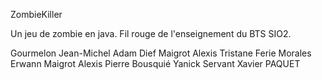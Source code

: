 ZombieKiller

Un jeu de zombie en java. Fil rouge de l'enseignement du BTS SIO2.

Gourmelon Jean-Michel
Adam Dief
Maigrot Alexis
Tristane Ferie
Morales Erwann
Maigrot Alexis
Pierre Bousquié 
Yanick Servant
Xavier PAQUET
